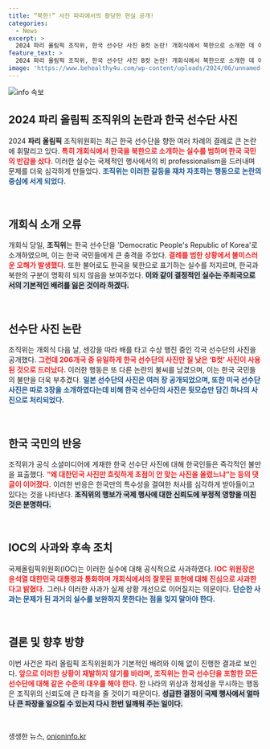 ```yaml
---
title: “북한!” 사진 파리에서의 황당한 현실 공개!
categories:
  - News
excerpt: >
  2024 파리 올림픽 조직위, 한국 선수단 사진 B컷 논란! 개회식에서 북한으로 소개한 데 이어, 이번엔 질 낮은 사진 선택으로 한국 국민의 불만을 불러일으켰다. 과연 조직위의 의도는 무엇일까? 클릭해서 자세히 알아보세요!
feature_text: >
  2024 파리 올림픽 조직위, 한국 선수단 사진 B컷 논란! 개회식에서 북한으로 소개한 데 이어, 이번엔 질 낮은 사진 선택으로 한국 국민의 불만을 불러일으켰다. 과연 조직위의 의도는 무엇일까? 클릭해서 자세히 알아보세요!
image: 'https://www.behealthy4u.com/wp-content/uploads/2024/06/unnamed-file.png'
---
```


<p><img src="https://www.behealthy4u.com/wp-content/uploads/2024/06/unnamed-file.png" alt="info 속보" /></p>

<h2 data-ke-size="size26">2024 파리 올림픽 조직위의 논란과 한국 선수단 사진</h2>

<p data-ke-size="size16">2024 <b>파리 올림픽</b> 조직위원회는 최근 한국 선수단을 향한 여러 차례의 결례로 큰 논란에 휘말리고 있다. <b><span style="color: #ee2323;">특히 개회식에서 한국을 북한으로 소개하는 실수를 범하며 한국 국민의 반감을 샀다.</span></b> 이러한 실수는 국제적인 행사에서의 비 professionalism을 드러내며 문제를 더욱 심각하게 만들었다. <b><span style="color: #1a5490;">조직위는 이러한 갈등을 재차 자초하는 행동으로 논란의 중심에 서게 되었다.</span></b></p>

<p data-ke-size="size16">&nbsp;</p>

<h2 data-ke-size="size26">개회식 소개 오류</h2>

<p data-ke-size="size16">개회식 당일, <b>조직위</b>는 한국 선수단을 'Democratic People's Republic of Korea'로 소개하였으며, 이는 한국 국민들에게 큰 충격을 주었다. <b><span style="color: #ee2323;">결례를 범한 상황에서 불미스러운 오해가 발생했다.</span></b> 또한 불어로도 한국을 북한으로 표기하는 실수를 저지르며, 한국과 북한의 구분이 명확히 되지 않음을 보여주었다. <b><span style="background-color: #21538527;">이와 같이 결정적인 실수는 주최국으로서의 기본적인 배려를 잃은 것이라 하겠다.</span></b></p>

<p data-ke-size="size16">&nbsp;</p>

<h2 data-ke-size="size26">선수단 사진 논란</h2>

<p data-ke-size="size16">조직위는 개회식 다음 날, 센강을 따라 배를 타고 수상 행진 중인 각국 선수단의 사진을 공개했다. <b><span style="color: #ee2323;">그런데 206개국 중 유일하게 한국 선수단의 사진만 질 낮은 ‘B컷’ 사진이 사용된 것으로 드러났다.</span></b> 이러한 행동은 또 다른 논란의 불씨를 남겼으며, 이는 한국 국민들의 불만을 더욱 부추겼다. <b><span style="color: #1a5490;">일본 선수단의 사진은 여러 장 공개되었으며, 또한 미국 선수단 사진은 따로 3장을 소개하였다는데 비해 한국 선수단의 사진은 뒷모습만 담긴 하나의 사진으로 처리되었다.</span></b></p>

<p data-ke-size="size16">&nbsp;</p>

<h2 data-ke-size="size26">한국 국민의 반응</h2>

<p data-ke-size="size16">조직위가 공식 소셜미디어에 게재한 한국 선수단 사진에 대해 한국인들은 즉각적인 불만을 표출했다. <b><span style="color: #ee2323;">“왜 대한민국 사진만 흐릿하게 초점이 안 맞는 사진을 올렸느냐”는 등의 댓글이 이어졌다.</span></b> 이러한 반응은 한국만의 특수성을 결여한 처사를 심각하게 받아들이고 있다는 것을 나타낸다. <b><span style="background-color: #21538527;">조직위의 행보가 국제 행사에 대한 신뢰도에 부정적 영향을 미친 것은 분명하다.</span></b></p>

<p data-ke-size="size16">&nbsp;</p>

<h2 data-ke-size="size26">IOC의 사과와 후속 조치</h2>

<p data-ke-size="size16">국제올림픽위원회(IOC)는 이러한 실수에 대해 공식적으로 사과하였다. <b><span style="color: #ee2323;">IOC 위원장은 윤석열 대한민국 대통령과 통화하며 개회식에서의 잘못된 표현에 대해 진심으로 사과한다고 밝혔다.</span></b> 그러나 이러한 사과가 실제 상황 개선으로 이어질지는 의문이다. <b><span style="color: #1a5490;">단순한 사과는 문제가 된 과거의 실수를 보완하지 못한다는 점을 잊지 말아야 한다.</span></b></p>

<p data-ke-size="size16">&nbsp;</p>

<h2 data-ke-size="size26">결론 및 향후 방향</h2>

<p data-ke-size="size16">이번 사건은 파리 올림픽 조직위원회가 기본적인 배려와 이해 없이 진행한 결과로 보인다. <b><span style="color: #ee2323;">앞으로 이러한 상황이 재발하지 않기를 바라며, 조직위는 한국 선수단을 포함한 모든 선수단에 대해 같은 수준의 대우를 해야 한다.</span></b> 한 나라의 위상과 정체성을 무시하는 행동은 조직위의 신뢰도에 큰 타격을 줄 것이기 때문이다. <b><span style="background-color: #21538527;">성급한 결정이 국제 행사에서 얼마나 큰 파장을 일으킬 수 있는지 다시 한번 일깨워 주는 일이다.</span></b></p>

<p data-ke-size="size16">&nbsp;</p>
생생한 뉴스, <a href="https://onioninfo.kr" rel="dofollow">onioninfo.kr</a>


